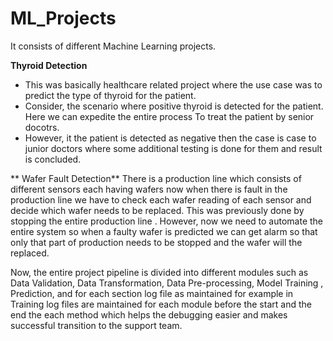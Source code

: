 # ML_Projects

It consists of different Machine Learning projects.

**Thyroid Detection**

- This was basically healthcare related project where the use case was to predict the type of thyroid for the patient.
- Consider, the scenario where  positive thyroid is detected for the patient. Here we can expedite the entire process
To treat the patient by senior docotrs.
- However, it the patient is detected as negative  then the case is case to junior doctors where some additional testing is done for them and result is concluded.

** Wafer Fault Detection**
 There is a production line which consists of different sensors each having wafers now when there is fault in the production line we have to check each wafer reading of each sensor and decide which wafer needs to be replaced. This was previously done by stopping the entire production line . However, now we need to automate the entire system so when a faulty wafer is predicted we can get alarm so that only that part of production needs to be stopped and the wafer will the replaced.

Now, the entire project pipeline is divided into different modules such as Data Validation, Data Transformation, Data Pre-processing, Model Training , Prediction, and for each section log file as maintained for example in Training log files are maintained  for each module before the start and the end the each method which helps the debugging easier and makes successful transition to the support team.


